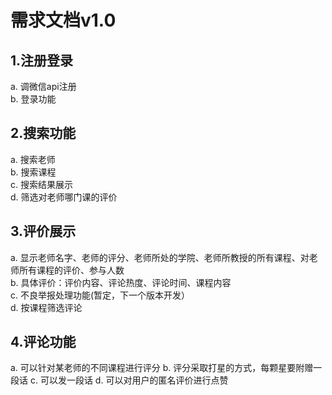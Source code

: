 # 需求文档v1.0
## 1.注册登录
a. 调微信api注册<br>
b. 登录功能
## 2.搜索功能
a. 搜索老师<br>
b. 搜索课程<br>
c. 搜索结果展示<br>
d. 筛选对老师哪门课的评价
## 3.评价展示
a. 显示老师名字、老师的评分、老师所处的学院、老师所教授的所有课程、对老师所有课程的评价、参与人数<br>
b. 具体评价：评价内容、评论热度、评论时间、课程内容<br>
c. 不良举报处理功能(暂定，下一个版本开发）<br>
d. 按课程筛选评论<br>
## 4.评论功能
a. 可以针对某老师的不同课程进行评分
b. 评分采取打星的方式，每颗星要附赠一段话
c. 可以发一段话
d. 可以对用户的匿名评价进行点赞